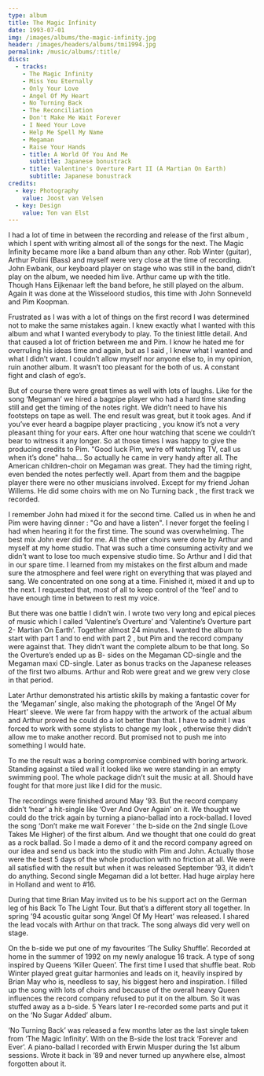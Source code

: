 ```yaml
---
type: album
title: The Magic Infinity
date: 1993-07-01
img: /images/albums/the-magic-infinity.jpg
header: /images/headers/albums/tmi1994.jpg
permalink: /music/albums/:title/
discs:
  - tracks:
    - The Magic Infinity
    - Miss You Eternally
    - Only Your Love
    - Angel Of My Heart
    - No Turning Back
    - The Reconciliation
    - Don't Make Me Wait Forever
    - I Need Your Love
    - Help Me Spell My Name
    - Megaman
    - Raise Your Hands
    - title: A World Of You And Me
      subtitle: Japanese bonustrack
    - title: Valentine's Overture Part II (A Martian On Earth)
      subtitle: Japanese bonustrack
credits:
  - key: Photography
    value: Joost van Velsen
  - key: Design
    value: Ton van Elst
---
```


I had a lot of time in between the recording and release of the first album , which I spent with writing almost all of the songs for the next.
The Magic Infinity became more like a band album than any other. Rob Winter (guitar), Arthur Polini (Bass) and myself were very close at the time of recording. John Ewbank, our keyboard player on stage who was still in the band, didn’t play on the album, we needed him live.
Arthur came up with the title.
Though Hans Eijkenaar left the band before, he still played on the album.
Again it was done at the Wisseloord studios, this time with John Sonneveld and Pim Koopman.

Frustrated as I was with a lot of things on the first record I was determined not to make the same mistakes again. I knew exactly what I wanted with this album and what I wanted everybody to play. To the tiniest little detail.
And that caused a lot of friction between me and Pim.
I know he hated me for overruling his ideas time and again, but as I said , I knew what I wanted and what I didn’t want. I couldn’t allow myself nor anyone else to, in my opinion, ruin another album. It wasn’t too pleasant for the both of us. A constant fight and clash of ego’s.

But of course there were great times as well with lots of laughs.
Like for the song ‘Megaman’ we hired a bagpipe player who had a hard time standing still and get the timing of the notes right. We didn’t need to have his footsteps on tape as well. The end result was great, but it took ages. And if you’ve ever heard a bagpipe player practicing , you know it’s not a very pleasant thing for your ears. After one hour watching that scene we couldn’t bear to witness it any longer. So at those times I was happy to give the producing credits to Pim. "Good luck Pim, we’re off watching TV, call us when it’s done" haha… So actually he came in very handy after all.
The American children-choir on Megaman was great. They had the timing right, even bended the notes perfectly well.
Apart from them and the bagpipe player there were no other musicians involved. Except for my friend Johan Willems. He did some choirs with me on No Turning back , the first track we recorded.

I remember John had mixed it for the second time. Called us in when he and Pim were having dinner : "Go and have a listen". I never forget the feeling I had when hearing it for the first time. The sound was overwhelming. The best mix John ever did for me.
All the other choirs were done by Arthur and myself at my home studio.
That was such a time consuming activity and we didn’t want to lose too much expensive studio time. So Arthur and I did that in our spare time.
I learned from my mistakes on the first album and made sure the atmosphere and feel were right on everything that was played and sang. We concentrated on one song at a time. Finished it, mixed it and up to the next.
I requested that, most of all to keep control of the ‘feel’ and to have enough time in between to rest my voice.

But there was one battle I didn’t win.
I wrote two very long and epical pieces of music which I called ‘Valentine’s Overture’ and ‘Valentine’s Overture part 2- Martian On Earth’.
Together almost 24 minutes. I wanted the album to start with part 1 and to end with part 2 , but Pim and the record company were against that. They didn’t want the complete album to be that long. So the Overture’s ended up as B- sides on the Megaman CD-single and the Megaman maxi CD-single. Later as bonus tracks on the Japanese releases of the first two albums.
Arthur and Rob were great and we grew very close in that period.

Later Arthur demonstrated his artistic skills by making a fantastic cover for the ‘Megaman’ single, also making the photograph of the ‘Angel Of My Heart’ sleeve. We were far from happy with the artwork of the actual album and Arthur proved he could do a lot better than that.
I have to admit I was forced to work with some stylists to change my look , otherwise they didn’t allow me to make another record.
But promised not to push me into something I would hate.

To me the result was a boring compromise combined with boring artwork.
Standing against a tiled wall it looked like we were standing in an empty swimming pool. The whole package didn’t suit the music at all.
Should have fought for that more just like I did for the music.

The recordings were finished around May ’93. But the record company didn’t ‘hear’ a hit-single like ‘Over And Over Again’ on it. We thought we could do the trick again by turning a piano-ballad into a rock-ballad. I loved the song ‘Don’t make me wait Forever ‘ the b-side on the 2nd single (Love Takes Me Higher) of the first album. And we thought that one could do great as a rock ballad.
So I made a demo of it and the record company agreed on our idea and send us back into the studio with Pim and John. Actually those were the best 5 days of the whole production with no friction at all. We were all satisfied with the result but when it was released September ’93, it didn’t do anything.
Second single Megaman did a lot better. Had huge airplay here in Holland and went to #16.

During that time Brian May invited us to be his support act on the German leg of his Back To The Light Tour. But that’s a different story all together.
In spring ’94 acoustic guitar song ‘Angel Of My Heart’ was released. I shared the lead vocals with Arthur on that track. The song always did very well on stage.

On the b-side we put one of my favourites ‘The Sulky Shuffle’. Recorded at home in the summer of 1992 on my newly analogue 16 track. A type of song inspired by Queens ‘Killer Queen’. The first time I used that shuffle beat. Rob Winter played great guitar harmonies and leads on it, heavily inspired by Brian May who is, needless to say, his biggest hero and inspiration. I filled up the song with lots of choirs and because of the overall heavy Queen influences the record company refused to put it on the album. So it was stuffed away as a b-side. 5 Years later I re-recorded some parts and put it on the ‘No Sugar Added’ album.

‘No Turning Back’ was released a few months later as the last single taken from ‘The Magic Infinity’. With on the B-side the lost track ‘Forever and Ever’. A piano-ballad I recorded with Erwin Musper during the 1st album sessions. Wrote it back in ’89 and never turned up anywhere else, almost forgotten about it.